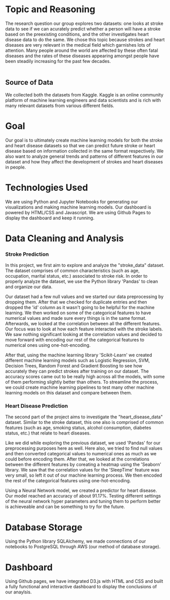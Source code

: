 # Topic and Reasoning
The research question our group explores two datasets: one looks at stroke data to see if we can acurately predict whether a person will have a stroke based on the preexisting conditions, and the other investigates heart disease data to do the same. We chose this topic because strokes and heart diseases are very relevant in the medical field which garnishes lots of attention. Many people around the world are affected by these often fatal diseases and the rates of these diseases appearing amongst people have been steadily increasing for the past few decades. <br><br>

## Source of Data
We collected both the datasets from Kaggle. Kaggle is an online community platform of machine learning engineers and data scientists and is rich with many relevant datasets from various different fields.

# Goal
Our goal is to ultimately create machine learning models for both the stroke and heart disease datasets so that we can predict future stroke or heart disease based on information collected in the same format respectively. We also want to analyze general trends and patterns of different features in our dataset and how they affect the development of strokes and heart diseases in people.

# Technologies Used <br>
We are using Python and Jupyter Notebooks for generating our visualizations and making machine learning models. Our dashboard is powered by HTML/CSS and Javascript. We are using Github Pages to display the dashboard and keep it running.

# Data Cleaning and Analysis

### Stroke Prediction
In this project, we first aim to explore and analyze the "stroke_data" dataset. The dataset comprises of common characteristics (such as age, occupation, marital status, etc.) associated to stroke risk. In order to properly analyze the dataset, we use the Python library 'Pandas' to clean and organize our data. 

Our dataset had a few null values and we started our data preprocessing by dropping them. After that we checked for duplicate entries and then dropped the 'id' column as it wasn't going to be helpful for the machine learning. We then worked on some of the categorical features to have numerical values and made sure every things is in the same format. Afterwards, we looked at the correlation between all the different features. Our focus was to look at how each feature interacted with the stroke labels. We saw nothing significant looking at the correlation values and decided to move forward with encoding our rest of the categorical features to numerical ones using one-hot-encoding. 

After that, using the machine learning library 'Scikit-Learn' we created different machine learning models such as Logistic Regression, SVM, Decision Trees, Random Forest and Gradient Boosting to see how accurately they can predict strokes after training on our dataset. The accuracy scores came out to be really high across all the models, with some of them performing slightly better than others. To streamline the process, we could create machine learning pipelines to test many other machine learning models on this dataset and compare between them.

### Heart Disease Prediction
The second part of the project aims to investigate the "heart_disease_data" dataset. Similar to the stroke dataset, this one also is comprised of common features (such as age, smoking status, alcohol consumption, diabetes status, etc.) that relate to heart diseases. 

Like we did while exploring the previous dataset, we used 'Pandas' for our preprocessing purposes here as well. Here also, we tried to find null values and then converted categorical values to numerical ones as much as we could before encoding them. After that, we looked at the correlations between the different features by coreating a heatmap using the 'Seaborn' library. We saw that the correlation values for the 'SleepTime' feature was very small, so left it out of our machine learning process. We then encoded the rest of the categorical features using one-hot-encoding. 

Using a Neural Network model,  we created a predictor for heart disease. Our model reached an accuracy of about 91.17%. Testing different settings of the neural network hyper parameters and tuning them to perform better is achieveable and can be something to try for the future.

# Database Storage
Using the Python library SQLAlchemy, we made connections of our notebooks to PostgreSQL through AWS (our method of database storage).

# Dashboard
Using Github pages, we have integrated D3.js with HTML and CSS and built a fully functional and interactive dashboard to display the conclusions of our anaylsis.
